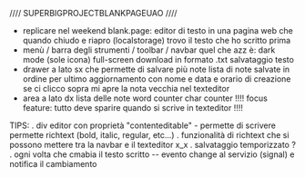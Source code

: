 //// SUPERBIGPROJECTBLANKPAGEUAO ////
- replicare nel weekend blank.page:
    editor di testo in una pagina web che quando chiudo e riapro (localstorage) trovo il testo che ho scritto prima
- menù / barra degli strumenti / toolbar / navbar quel che azz è:
    dark mode (sole icona)
    full-screen
    download in formato .txt
    salvataggio testo
- drawer a lato sx che permette di salvare più note
    lista di note salvate in ordine per ultimo aggiornamento
        con nome e data e orario di creazione
    se ci clicco sopra mi apre la nota vecchia nel texteditor
- area a lato dx
    lista delle note
    word counter
    char counter
!!!! focus feature: tutto deve sparire quando si scrive in texteditor !!!!

TIPS:
    . div editor con proprietà "contenteditable" - permette di scrivere
        permette richtext (bold, italic, regular, etc...)
    . funzionalità di richtext che si possono mettere tra la navbar e il texteditor x_x
    . salvataggio temporizzato ?
    . ogni volta che cmabia il testo scritto -- evento change al servizio (signal) e notifica il cambiamento
